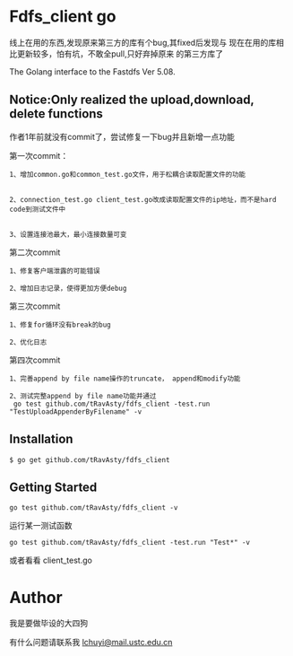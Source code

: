 # Fdfs_client go
线上在用的东西,发现原来第三方的库有个bug,其fixed后发现与
现在在用的库相比更新较多，怕有坑，不敢全pull,只好弃掉原来
的第三方库了

The Golang interface to the Fastdfs Ver 5.08.
## Notice:Only realized the upload,download, delete functions
作者1年前就没有commit了，尝试修复一下bug并且新增一点功能

第一次commit：


	1、增加common.go和common_test.go文件，用于松耦合读取配置文件的功能


	2、connection_test.go client_test.go改成读取配置文件的ip地址，而不是hard code到测试文件中


	3、设置连接池最大，最小连接数量可变

第二次commit


	1、修复客户端泄露的可能错误

	2、增加日志记录，使得更加方便debug

第三次commit


	1、修复for循环没有break的bug
	
	2、优化日志
	
第四次commit


	1、完善append by file name操作的truncate， append和modify功能
	
	2、测试完整append by file name功能并通过
	 go test github.com/tRavAsty/fdfs_client -test.run "TestUploadAppenderByFilename" -v

## Installation

	$ go get github.com/tRavAsty/fdfs_client
	
## Getting Started

	go test github.com/tRavAsty/fdfs_client -v

 运行某一测试函数
 
 	go test github.com/tRavAsty/fdfs_client -test.run "Test*" -v

 或者看看 client_test.go

# Author
 我是要做毕设的大四狗
 
 有什么问题请联系我 lchuyi@mail.ustc.edu.cn
